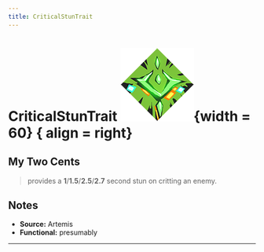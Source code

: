 ```yaml
---
title: CriticalStunTrait
---
```

<!-- end front matter -->
# CriticalStunTrait ![](BoonIcons/Artemis_05_Large.png){width = 60} { align = right}

## My Two Cents
>provides a **1**/**1.5**/**2.5**/**2.7** second stun on critting an enemy.

## Notes
* **Source:** Artemis
* **Functional:** presumably

---
